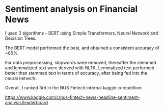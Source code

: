 # Sentiment analysis on Financial News

I used 3 algorithms - BERT using Simple Transformers, Neural Network and Decision Trees. 

The BERT model performed the best, and obtained a consistent accuracy of ~85%. 

For data preprocessing, stopwords were removed, thereafter the stemmed and lemmatized text were derived with NLTK. Lemmatized text performed better than stemmed text in terms of accuracy, after being fed into the neural network. 

Overall, I ranked 3rd in the NUS Fintech internal kaggle competition. 

https://www.kaggle.com/c/nus-fintech-news-headline-sentiment-analysis/leaderboard
